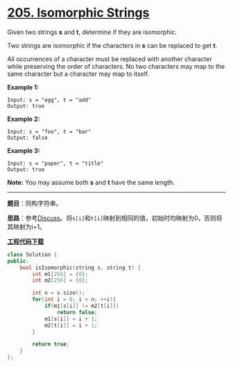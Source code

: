 # [205. Isomorphic Strings](https://leetcode.com/problems/isomorphic-strings/)

Given two strings **s** and **t**, determine if they are isomorphic.

Two strings are isomorphic if the characters in **s** can be replaced to get **t**.

All occurrences of a character must be replaced with another character while preserving the order of characters. No two characters may map to the same character but a character may map to itself.

**Example 1:**

```
Input: s = "egg", t = "add"
Output: true
```

**Example 2:**

```
Input: s = "foo", t = "bar"
Output: false
```

**Example 3:**

```
Input: s = "paper", t = "title"
Output: true
```

**Note:**
You may assume both **s** and **t** have the same length.

-----

**题目**：同构字符串。

**思路**：参考[Discuss](https://leetcode.com/problems/isomorphic-strings/discuss/57796/My-6-lines-solution)。将`s[i]`和`t[i]`映射到相同的值，初始时均映射为0，否则将其映射为i+1。

[**工程代码下载**](https://github.com/shenkh/leetcode)

```cpp
class Solution {
public:
    bool isIsomorphic(string s, string t) {
        int m1[256] = {0};
        int m2[256] = {0};

        int n = s.size();
        for(int i = 0; i < n; ++i){
            if(m1[s[i]] != m2[t[i]])
                return false;
            m1[s[i]] = i + 1;
            m2[t[i]] = i + 1;
        }

        return true;
    }
};
```
